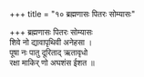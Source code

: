 +++
title = "१० ब्रह्मणासः पितरः सोम्यासः"

+++
ब्रह्मणासः पितरः सोम्यासः  
शिवे नो द्यावापृथिवी अनेहसा ।  
पूषा नः पातु दूरिताद् ऋतावृधो  
रक्षा माकिर् णो अघशंस ईशत ॥